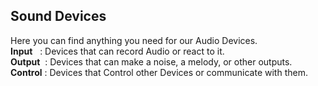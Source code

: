 <h2>Sound Devices</h2>
Here you can find anything you need for our Audio Devices.<br>
<b>Input</b>&nbsp;&nbsp;&nbsp;: Devices that can record Audio or react to it.<br>
<b>Output</b>&nbsp;&nbsp;: Devices that can make a noise, a melody, or other outputs.<br>
<b>Control</b>&nbsp;: Devices that Control other Devices or communicate with them.
